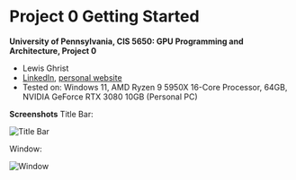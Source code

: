 Project 0 Getting Started
====================

**University of Pennsylvania, CIS 5650: GPU Programming and Architecture, Project 0**

* Lewis Ghrist
* [LinkedIn](https://www.linkedin.com/in/lewis-ghrist-4b1b3728b/), [personal website](https://siwel-cg.github.io/siwel.cg_websiteV1/index.html#home)
* Tested on: Windows 11, AMD Ryzen 9 5950X 16-Core Processor, 64GB, NVIDIA GeForce RTX 3080 10GB (Personal PC)

**Screenshots**
Title Bar:

![Title Bar](LG_TitleBar_V1.png)

Window:

![Window](LG_Window_V1.png)
